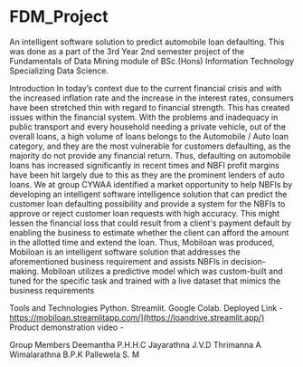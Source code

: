 # FDM_Project

An intelligent software solution to predict automobile loan defaulting.
This was done as a part of the 3rd Year 2nd semester project of the Fundamentals of Data Mining module of BSc.(Hons) Information Technology Specializing Data Science.

Introduction
In today’s context due to the current financial crisis and with the increased inflation rate and the increase in the interest rates, consumers have been stretched thin with regard to financial strength. This has created issues within the financial system. With the problems and inadequacy in public transport and every household needing a private vehicle, out of the overall loans, a high volume of loans belongs to the Automobile / Auto loan category, and they are the most vulnerable for customers defaulting, as the majority do not provide any financial return. Thus, defaulting on automobile loans has increased significantly in recent times and NBFI profit margins have been hit largely due to this as they are the prominent lenders of auto loans. We at group CYWAA identified a market opportunity to help NBFIs by developing an intelligent software intelligence solution that can predict the customer loan defaulting possibility and provide a system for the NBFIs to approve or reject customer loan requests with high accuracy. This might lessen the financial loss that could result from a client's payment default by enabling the business to estimate whether the client can afford the amount in the allotted time and extend the loan. Thus, Mobiloan was produced, Mobiloan is an intelligent software solution that addresses the aforementioned business requirement and assists NBFIs in decision-making. Mobiloan utilizes a predictive model which was custom-built and tuned for the specific task and trained with a live dataset that mimics the business requirements

Tools and Technologies
Python.
Streamlit.
Google Colab.
Deployed Link - https://mobiloan.streamlitapp.com/](https://loandrive.streamlit.app/)
Product demonstration video - 


Group Members
Deemantha P.H.H.C 
Jayarathna J.V.D
Thrimanna A
Wimalarathna B.P.K
Pallewela S. M  
